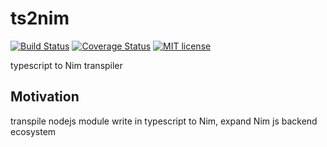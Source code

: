 # ts2nim  
[![Build Status](https://travis-ci.org/bung87/ts2nim.svg?branch=master)](https://travis-ci.org/bung87/ts2nim.svg?branch=master)
[![Coverage Status](https://coveralls.io/repos/github/bung87/ts2nim/badge.svg?branch=master)](https://coveralls.io/github/bung87/ts2nim?branch=master)
[![MIT license](http://img.shields.io/badge/license-MIT-brightgreen.svg)](http://opensource.org/licenses/MIT)  

typescript to Nim transpiler  


## Motivation  

transpile nodejs module write in typescript to Nim, expand Nim js backend ecosystem